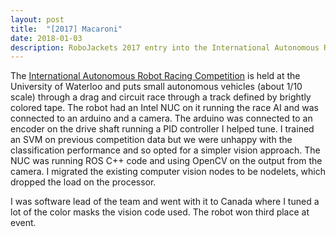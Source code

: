 ```yaml
---
layout: post
title:  "[2017] Macaroni"
date: 2018-01-03 
description: RoboJackets 2017 entry into the International Autonomous Robot Racing Competition
---
```


The <a href="https://robotracing.wordpress.com/">International Autonomous Robot Racing Competition</a> is held at the University of Waterloo and puts small autonomous vehicles (about 1/10 scale) through a drag and circuit race through a track defined by brightly colored tape. The robot had an Intel NUC on it running the race AI and was connected to an arduino and a camera. The arduino was connected to an encoder on the drive shaft running a PID controller I helped tune. I trained an SVM on previous competition data but we were unhappy with the classification performance and so opted for a simpler vision approach. The NUC was running ROS C++ code and using OpenCV on the output from the camera. I migrated the existing computer vision nodes to be nodelets, which dropped the load on the processor.

I was software lead of the team and went with it to Canada where I tuned a lot of the color masks the vision code used. The robot won third place at event. 

<figure>
    <img src="{{ '/assets/img/iarrc.jpg' | prepend: site.baseurl }} " alt="">
</figure>
